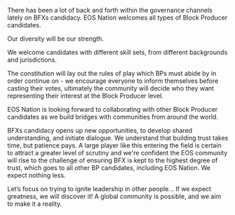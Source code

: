 <p class='m-p-m-t-b'>
	There has been a lot of back and forth within the governance channels lately on BFXs candidacy. EOS Nation welcomes all types of Block Producer candidates.
</p>

<p class='m-p-m-t-b'>
	Our diversity will be our strength.
</p>

<p class='m-p-m-t-b'>
	We welcome candidates with different skill sets, from different backgrounds and jurisdictions.
</p>

<p class='m-p-m-t-b'>
	The constitution will lay out the rules of play which BPs must abide by in order continue on - we encourage everyone to inform themselves before casting their votes, ultimately the community will decide who they want representing their interest at the Block Producer level.
</p>

<p class='m-p-m-t-b'>
	EOS Nation is looking forward to collaborating with other Block Producer candidates as we build bridges with communities from around the world.
</p>

<p class='m-p-m-t-b'>
	BFXs candidacy opens up new opportunities, to develop shared understanding, and initiate dialogue. We understand that building trust takes time, but patience pays. A large player like this entering the field is certain to attract a greater level of scrutiny and we're confident the EOS community will rise to the challenge of ensuring BFX is kept to the highest degree of trust, which goes to all other BP candidates, including EOS Nation. We expect nothing less.
</p>

<p class='m-p-m-t-b'>
	Let’s focus on trying to ignite leadership in other people... If we expect greatness, we will discover it! A global community is possible, and we aim to make it a reality.
</p>
